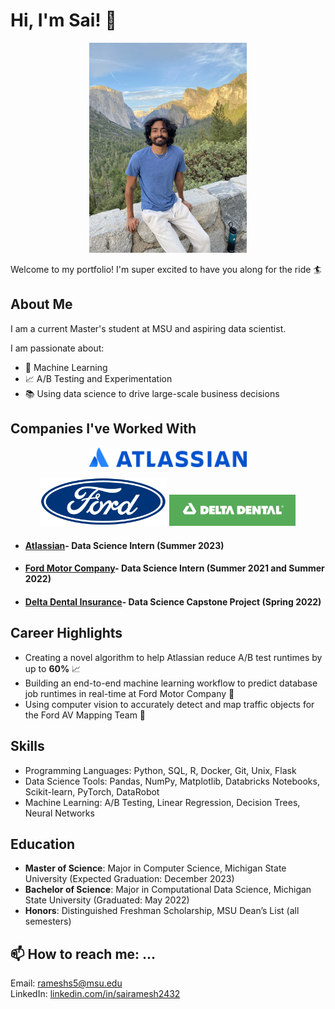 # Hi, I'm Sai! 👋

<!-- insert yosemite image -->
<!-- center image -->
<p align="center">
  <img src="./assets/yosemite.png" alt="Yosemite" width="50%" height="50%">
<!-- <img src="./assets/yosemite.png" alt="Yosemite" width="50%" height="50%"> -->


Welcome to my portfolio! I'm super excited to have you along for the ride 🏄

<!-- ## Table of Contents
1. [Example](#example)
2. [Example2](#example2)
3. [Third Example](#third-example)
4. [Fourth Example](#fourth-examplehttpwwwfourthexamplecom) -->

## About Me

I am a current Master's student at MSU and aspiring data scientist. 

I am passionate about:

- 🤖 Machine Learning
- 📈 A/B Testing and Experimentation
- 📚 Using data science to drive large-scale business decisions

## Companies I've Worked With
<!-- align images left to right -->

<p align="center">
   <img src="./assets/Atlassian.png" alt="Atlassian" width="50%" height="50%">
</p>

<p align="center">
  <img src="assets\Ford_logo_flat.png" alt="Ford" width="40%" height="50%">
  <img src="assets\330px-Delta_Dental_logo.png" alt="Delta Dental" width="40%" height="40%">
</p>
  



- #### [Atlassian](https://www.atlassian.com/)- Data Science Intern (Summer 2023)
- #### [Ford Motor Company](https://www.ford.com/)- Data Science Intern (Summer 2021 and Summer 2022)
- #### [Delta Dental Insurance](https://www.deltadental.com/)- Data Science Capstone Project (Spring 2022)


## Career Highlights

- Creating a novel algorithm to help Atlassian reduce A/B test runtimes by up to **60%** 📈
- Building an end-to-end machine learning workflow to predict database job runtimes in real-time at Ford Motor Company 🤖
- Using computer vision to accurately detect and map traffic objects for the Ford AV Mapping Team 🚗

<!-- ##  Work Experience


### Project 1: HybridSPRT - A/B Test Experiment Optimization
- **Description**: Developed the HybridSPRT, a sequential testing algorithm to reduce A/B test experiment runtimes by up to 60%. Created a detailed report on the method, leading to a publication on the Data@Atlassian Medium blog (in-progress).
- **GitHub Repository**: [HybridSPRT](https://github.com/sairamesh2432/hybridsprt)
- **Summary**: Implemented HybridSPRT in Python, documented extensively, and validated using Databricks notebook. Reduced experiment runtimes by over 20 days.
- **Skills**: Python, A/B Testing, Data Analysis, Databricks, Statistical Methods

### Project 2: Real-time Database Job Runtimes Prediction
- **Description**: Productionized an end-to-end machine learning workflow to predict runtimes of key database jobs in real-time at Ford Motor Company. Reduced time needed to inform stakeholders of long-running jobs by over 90%.
- **GitHub Repository**: [Real-time Runtimes Prediction](https://github.com/sairamesh2432/realtime-runtimes-prediction)
- **Summary**: Created a Python module, Flask API, and Docker container for model deployment. Achieved 100% evaluation score and collaborated with cross-functional teams.
- **Skills**: Machine Learning, Python, Flask, Docker, Collaboration

### Project 3: Autonomous Vehicle Mapping with Faster R-CNN
- **Description**: Trained a PyTorch-based Faster R-CNN object detection model to detect traffic objects. Utilized K-means clustering to geotag traffic objects with <1-meter error from real-world location.
- **GitHub Repository**: [Autonomous Vehicle Mapping](https://github.com/sairamesh2432/autonomous-vehicle-mapping)
- **Summary**: Developed reusable Python codebase and presented results to Ford's AI Advancement Center. Improved object detection and mapping accuracy.
- **Skills**: Deep Learning, PyTorch, Computer Vision, Python -->

## Skills

- Programming Languages: Python, SQL, R, Docker, Git, Unix, Flask
- Data Science Tools: Pandas, NumPy, Matplotlib, Databricks Notebooks, Scikit-learn, PyTorch, DataRobot
- Machine Learning: A/B Testing, Linear Regression, Decision Trees, Neural Networks

## Education

- **Master of Science**: Major in Computer Science, Michigan State University (Expected Graduation: December 2023)
- **Bachelor of Science**: Major in Computational Data Science, Michigan State University (Graduated: May 2022)
- **Honors**: Distinguished Freshman Scholarship, MSU Dean’s List (all semesters)

## 📫 How to reach me: ...

Email: rameshs5@msu.edu  
LinkedIn: [linkedin.com/in/sairamesh2432](https://linkedin.com/in/sairamesh2432)


<!--
**sairamesh2432/sairamesh2432** is a ✨ _special_ ✨ repository because its `README.md` (this file) appears on your GitHub profile.

Here are some ideas to get you started:

- 🔭 I’m currently working on ...
- 🌱 I’m currently learning ...
- 👯 I’m looking to collaborate on ...
- 🤔 I’m looking for help with ...
- 💬 Ask me about ...
- 
- 😄 Pronouns: ...
- ⚡ Fun fact: ...
-->
